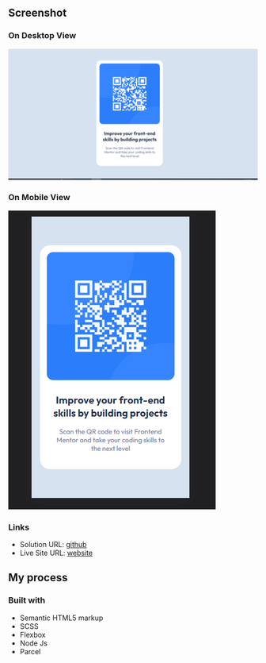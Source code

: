 ## Screenshot

### On Desktop View

![](./src/images/desktop-screenshot.png)

### On Mobile View

![](./src/images/mobile-screenshot.png)

### Links

- Solution URL: [github](https://github.com/sarojdahal8848/qr-code-component-FEM)
- Live Site URL: [website](https://qr-code-sd.netlify.app/)

## My process

### Built with

- Semantic HTML5 markup
- SCSS
- Flexbox
- Node Js
- Parcel
